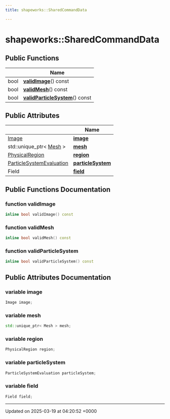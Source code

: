 ```yaml
---
title: shapeworks::SharedCommandData

---
```


# shapeworks::SharedCommandData





## Public Functions

|                | Name           |
| -------------- | -------------- |
| bool | **[validImage](../Classes/structshapeworks_1_1SharedCommandData.md#function-validimage)**() const |
| bool | **[validMesh](../Classes/structshapeworks_1_1SharedCommandData.md#function-validmesh)**() const |
| bool | **[validParticleSystem](../Classes/structshapeworks_1_1SharedCommandData.md#function-validparticlesystem)**() const |

## Public Attributes

|                | Name           |
| -------------- | -------------- |
| [Image](../Classes/classshapeworks_1_1Image.md) | **[image](../Classes/structshapeworks_1_1SharedCommandData.md#variable-image)**  |
| std::unique_ptr< [Mesh](../Classes/classshapeworks_1_1Mesh.md) > | **[mesh](../Classes/structshapeworks_1_1SharedCommandData.md#variable-mesh)**  |
| [PhysicalRegion](../Classes/classshapeworks_1_1PhysicalRegion.md) | **[region](../Classes/structshapeworks_1_1SharedCommandData.md#variable-region)**  |
| [ParticleSystemEvaluation](../Classes/classshapeworks_1_1ParticleSystemEvaluation.md) | **[particleSystem](../Classes/structshapeworks_1_1SharedCommandData.md#variable-particlesystem)**  |
| Field | **[field](../Classes/structshapeworks_1_1SharedCommandData.md#variable-field)**  |

## Public Functions Documentation

### function validImage

```cpp
inline bool validImage() const
```


### function validMesh

```cpp
inline bool validMesh() const
```


### function validParticleSystem

```cpp
inline bool validParticleSystem() const
```


## Public Attributes Documentation

### variable image

```cpp
Image image;
```


### variable mesh

```cpp
std::unique_ptr< Mesh > mesh;
```


### variable region

```cpp
PhysicalRegion region;
```


### variable particleSystem

```cpp
ParticleSystemEvaluation particleSystem;
```


### variable field

```cpp
Field field;
```


-------------------------------

Updated on 2025-03-19 at 04:20:52 +0000